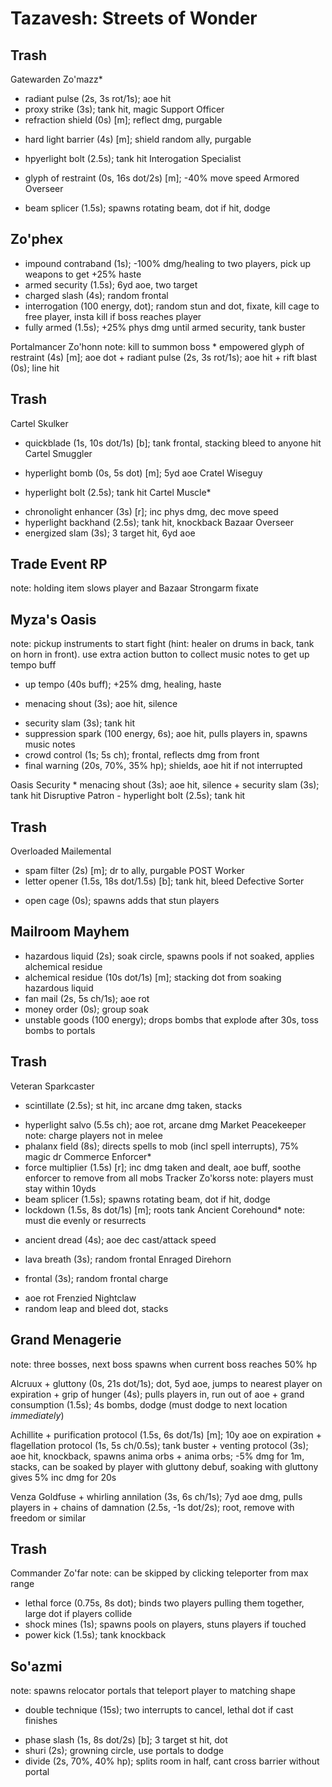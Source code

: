 # Tazavesh: Streets of Wonder

## Trash
Gatewarden Zo'mazz*
  + radiant pulse (2s, 3s rot/1s); aoe hit
  + proxy strike (3s); tank hit, magic
Support Officer
  + refraction shield (0s) [m]; reflect dmg, purgable
  * hard light barrier (4s) [m]; shield random ally, purgable
  - hpyerlight bolt (2.5s); tank hit
Interogation Specialist
  * glyph of restraint (0s, 16s dot/2s) [m]; -40% move speed
Armored Overseer
  + beam splicer (1.5s); spawns rotating beam, dot if hit, dodge

## Zo'phex
  + impound contraband (1s); -100% dmg/healing to two players, pick up weapons to get +25% haste
  + armed security (1.5s); 6yd aoe, two target
  + charged slash (4s); random frontal
  + interrogation (100 energy, dot); random stun and dot, fixate, kill cage to free player, insta kill if boss reaches player
  + fully armed (1.5s); +25% phys dmg until armed security, tank buster

  Portalmancer Zo'honn
    note: kill to summon boss
    * empowered glyph of restraint (4s) [m]; aoe dot
    + radiant pulse (2s, 3s rot/1s); aoe hit
    + rift blast (0s); line hit

## Trash
Cartel Skulker
  + quickblade (1s, 10s dot/1s) [b]; tank frontal, stacking bleed to anyone hit
Cartel Smuggler
  * hyperlight bomb (0s, 5s dot) [m]; 5yd aoe
Cratel Wiseguy
  - hyperlight bolt (2.5s); tank hit
Cartel Muscle*
  + chronolight enhancer (3s) [r]; inc phys dmg, dec move speed
  + hyperlight backhand (2.5s); tank hit, knockback
Bazaar Overseer
  + energized slam (3s); 3 target hit, 6yd aoe

## Trade Event RP
  note: holding item slows player and Bazaar Strongarm fixate

## Myza's Oasis
  note: pickup instruments to start fight (hint: healer on drums in back, tank on horn in front). use extra action button to collect music notes to get up tempo buff
  + up tempo (40s buff); +25% dmg, healing, haste
  * menacing shout (3s); aoe hit, silence
  + security slam (3s); tank hit
  + suppression spark (100 energy, 6s); aoe hit, pulls players in, spawns music notes
  + crowd control (1s; 5s ch); frontal, reflects dmg from front
  + final warning (20s, 70%, 35% hp); shields, aoe hit if not interrupted

  Oasis Security
    * menacing shout (3s); aoe hit, silence
    + security slam (3s); tank hit
  Disruptive Patron
    - hyperlight bolt (2.5s); tank hit

## Trash
Overloaded Mailemental
  * spam filter (2s) [m]; dr to ally, purgable
POST Worker
  * letter opener (1.5s, 18s dot/1.5s) [b]; tank hit, bleed
Defective Sorter
  + open cage (0s); spawns adds that stun players

## Mailroom Mayhem
  + hazardous liquid (2s); soak circle, spawns pools if not soaked, applies alchemical residue
  + alchemical residue (10s dot/1s) [m]; stacking dot from soaking hazardous liquid
  + fan mail (2s, 5s ch/1s); aoe rot
  + money order (0s); group soak
  + unstable goods (100 energy); drops bombs that explode after 30s, toss bombs to portals

## Trash
Veteran Sparkcaster
  * scintillate (2.5s); st hit, inc arcane dmg taken, stacks
  + hyperlight salvo (5.5s ch); aoe rot, arcane dmg
Market Peacekeeper
  note: charge players not in melee
  + phalanx field (8s); directs spells to mob (incl spell interrupts), 75% magic dr
Commerce Enforcer*
  + force multiplier (1.5s) [r]; inc dmg taken and dealt, aoe buff, soothe enforcer to remove from all mobs
Tracker Zo'korss
  note: players must stay within 10yds
  + beam splicer (1.5s); spawns rotating beam, dot if hit, dodge
  + lockdown (1.5s, 8s dot/1s) [m]; roots tank
Ancient Corehound*
  note: must die evenly or resurrects
  * ancient dread (4s); aoe dec cast/attack speed
  + lava breath (3s); random frontal
Enraged Direhorn
  * frontal (3s); random frontal charge
  - aoe rot
Frenzied Nightclaw
  - random leap and bleed dot, stacks

## Grand Menagerie
  note: three bosses, next boss spawns when current boss reaches 50% hp

  Alcruux
    + gluttony (0s, 21s dot/1s); dot, 5yd aoe, jumps to nearest player on expiration
    + grip of hunger (4s); pulls players in, run out of aoe
    + grand consumption (1.5s); 4s bombs, dodge (must dodge to next location _immediately_)

  Achillite
    + purification protocol (1.5s, 6s dot/1s) [m]; 10y aoe on expiration
    + flagellation protocol (1s, 5s ch/0.5s); tank buster
    + venting protocol (3s); aoe hit, knockback, spawns anima orbs
    + anima orbs; -5% dmg for 1m, stacks, can be soaked by player with gluttony debuf, soaking with gluttony gives 5% inc dmg for 20s

  Venza Goldfuse
    + whirling annilation (3s, 6s ch/1s); 7yd aoe dmg, pulls players in
    + chains of damnation (2.5s, -1s dot/2s); root, remove with freedom or similar

## Trash
Commander Zo'far
  note: can be skipped by clicking teleporter from max range
  + lethal force (0.75s, 8s dot); binds two players pulling them together, large dot if players collide
  + shock mines (1s); spawns pools on players, stuns players if touched
  + power kick (1.5s); tank knockback

## So'azmi
  note: spawns relocator portals that teleport player to matching shape
  * double technique (15s); two interrupts to cancel, lethal dot if cast finishes
  + phase slash (1s, 8s dot/2s) [b]; 3 target st hit, dot
  + shuri (2s); growning circle, use portals to dodge
  + divide (2s, 70%, 40% hp); splits room in half, cant cross barrier without portal
